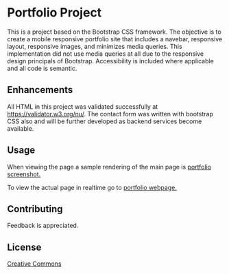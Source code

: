 # Portfolio Project
This is a project based on the Bootstrap CSS framework.  The objective is to create a mobile responsive portfolio site that includes a navebar, responsive layout, responsive images, and minimizes media queries. This implementation did not use media queries at all due to the responsive design principals of Bootstrap.  Accessibility is included where applicable and all code is semantic. 

## Enhancements
All HTML in this project was validated successfully at https://validator.w3.org/nu/. The contact form was written with bootstrap CSS also and will be further developed as backend services become available.

## Usage 

When viewing the page a sample rendering of the main page is [portfolio screenshot.](portfolio.png)

To view the actual page in realtime go to [portfolio webpage.](https://wpb911.github.io/portfolio/)

## Contributing
Feedback is appreciated.
## License

[Creative Commons](LICENSE)
